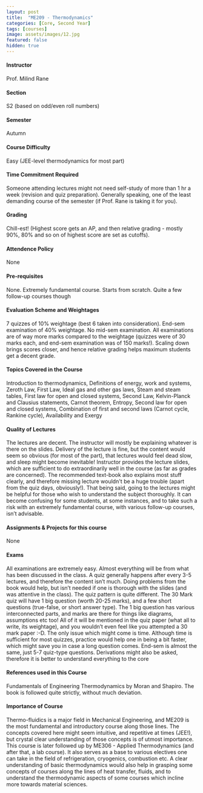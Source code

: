 ```yaml
---
layout: post
title:  "ME209 - Thermodynamics"
categories: [Core, Second Year]
tags: [courses]
image: assets/images/12.jpg
featured: false
hidden: true
---
```


#### Instructor
Prof. Milind Rane

#### Section
S2 (based on odd/even roll numbers)

#### Semester
Autumn

#### Course Difficulty
Easy (JEE-level thermodynamics for most part)

#### Time Commitment Required
Someone attending lectures might not need self-study of more than 1 hr a week (revision and quiz preparation). Generally speaking, one of the least demanding course of the semester (if Prof. Rane is taking it for you).

#### Grading
Chill-est! (Highest score gets an AP, and then relative grading - mostly 90%, 80% and so on of highest score are set as cutoffs).

#### Attendence Policy
None

#### Pre-requisites
None. Extremely fundamental course. Starts from scratch. Quite a few follow-up courses though

#### Evaluation Scheme and Weightages
7 quizzes of 10% weightage (best 6 taken into consideration). End-sem examination of 40% weightage. No mid-sem examination. All examinations are of way more marks compared to the weightage (quizzes were of 30 marks each, and end-sem examination was of 150 marks!). Scaling down brings scores closer, and hence relative grading helps maximum students get a decent grade. 

#### Topics Covered in the Course
Introduction to thermodynamics, Definitions of energy, work and systems, Zeroth Law, First Law, Ideal gas and other gas laws, Steam and steam tables, First law for open and closed systems, Second Law, Kelvin-Planck and Clausius statements, Carnot theorem, Entropy, Second law for open and closed systems, Combination of first and second laws (Carnot cycle, Rankine cycle), Availability and Exergy

#### Quality of Lectures
The lectures are decent. The instructor will mostly be explaining whatever is there on the slides. Delivery of the lecture is fine, but the content would seem so obvious (for most of the part), that lectures would feel dead slow, and sleep might become inevitable! Instructor provides the lecture slides, which are sufficient to do extraordinarily well in the course (as far as grades are concerned). The recommended text-book also explains most stuff clearly, and therefore missing lecture wouldn't be a huge trouble (apart from the quiz days, obviously!). That being said, going to the lectures might be helpful for those who wish to understand the subject thoroughly. It can become confusing for some students, at some instances, and to take such a risk with an extremely fundamental course, with various follow-up courses, isn’t advisable. 

#### Assignments & Projects for this course
None

#### Exams
All examinations are extremely easy. Almost everything will be from what has been discussed in the class. A quiz generally happens after every 3-5 lectures, and therefore the content isn’t much. Doing problems from the book would help, but isn’t needed if one is thorough with the slides (and was attentive in the class). The quiz pattern is quite different. The 30 Mark quiz will have 1 big question (worth 20-25 marks), and a few short questions (true-false, or short answer type). The 1 big question has various interconnected parts, and marks are there for things like diagrams, assumptions etc too! All of it will be mentioned in the quiz paper (what all to write, its weightage), and you wouldn’t even feel like you attempted a 30 mark paper :-D. The only issue which might come is time. Although time is sufficient for most quizzes, practice would help one in being a bit faster, which might save you in case a long question comes. End-sem is almost the same, just 5-7 quiz-type questions. Derivations might also be asked, therefore it is better to understand everything to the core

#### References used in this Course
Fundamentals of Engineering Thermodynamics by Moran and Shapiro. The book is followed quite strictly, without much deviation.

#### Importance of Course
Thermo-fluidics is a major field in Mechanical Engineering, and ME209 is the most fundamental and introductory course along those lines. The concepts covered here might seem intuitive, and repetitive at times (JEE!), but crystal clear understanding of those concepts is of utmost importance. This course is later followed up by ME306 - Applied Thermodynamics (and after that, a lab course). It also serves as a base to various electives one can take in the field of refrigeration, cryogenics, combustion etc.
A clear understanding of basic thermodynamics would also help in grasping some concepts of courses along the lines of heat transfer, fluids, and to understand the thermodynamic aspects of some courses which incline more towards material sciences.
